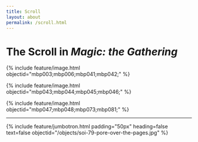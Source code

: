 ```yaml
---
title: Scroll
layout: about
permalink: /scroll.html
---
```

# The Scroll in *Magic: the Gathering*

{% include feature/image.html objectid="mbp003;mbp006;mbp041;mbp042;" %}

{% include feature/image.html objectid="mbp043;mbp044;mbp045;mbp046;" %}

{% include feature/image.html objectid="mbp047;mbp048;mbp073;mbp081;" %}

---
{% include feature/jumbotron.html padding="50px" heading=false text=false objectid="/objects/soi-79-pore-over-the-pages.jpg" %}